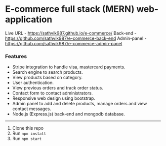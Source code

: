 # E-commerce full stack (MERN) web-application 

Live URL - https://sathvik987.github.io/e-commerce/
Back-end - https://github.com/sathvik987/e-commerce-back-end
Admin-panel - https://github.com/sathvik987/e-commerce-admin-panel

### Features

- Stripe integration to handle visa, mastercard payments.
- Search engine to search products.
- View products based on category.
- User authentication.
- View previous orders and track order status.
- Contact form to contact administrators.
- Responsive web design using bootstrap.
- Admin panel to add and delete products, manage orders and view contact messages.
- Node.js (Express.js) back-end and mongodb database.

---------------------------------------------------------------------------------------
1. Clone this repo
2. Run `npm install`
3. Run `npm start`
